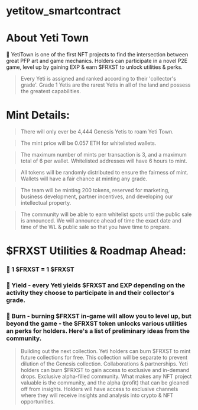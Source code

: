 # yetitow_smartcontract

# About Yeti Town

<aside>
🎨 YetiTown is one of the first NFT projects to find the intersection between great PFP art and game mechanics. Holders can participate in a novel P2E game, level up by gaining EXP & earn $FRXST to unlock utilities & perks. 

</aside>

> Every Yeti is assigned and ranked according to their 'collector's grade'. Grade 1 Yetis are the rarest Yetis in all of the land and possess the greatest capabilities.
> 

# Mint Details:

> There will only ever be 4,444 Genesis Yetis to roam Yeti Town.

> The mint price will be 0.057 ETH for whitelisted wallets. 

> The maximum number of mints per transaction is 3, and a maximum total of 6 per wallet. Whitelisted addresses will have 6 hours to mint. 

> All tokens will be randomly distributed to ensure the fairness of mint. Wallets will have a fair chance at minting any grade.

> The team will be minting 200 tokens, reserved for marketing, business development, partner incentives, and developing our intellectual property.

> The community will be able to earn whitelist spots until the public sale is announced. We will announce ahead of time the exact date and time of the WL & public sale so that you have time to prepare.
> 

# $FRXST Utilities & Roadmap Ahead:
### 🎨 1 $FRXST = 1 $FRXST
### 🎨 Yield - every Yeti yields $FRXST and EXP depending on the activity they choose to participate in and their collector's grade.
### 🎨 Burn - burning $FRXST in-game will allow you to level up, but beyond the game - the $FRXST token unlocks various utilities an perks for holders. Here's a list of preliminary ideas from the community.
> Building out the next collection. Yeti holders can burn $FRXST to mint future collections for free. This collection will be separate to prevent dilution of the Genesis collection.
> Collaborations & partnerships. Yeti holders can burn $FRXST to gain access to exclusive and in-demand drops. 
> Exclusive alpha-filled community. What makes any NFT project valuable is the community, and the alpha (profit) that can be gleaned off from insights. Holders will have access to exclusive channels where they will receive insights and analysis into crypto & NFT opportunities.

